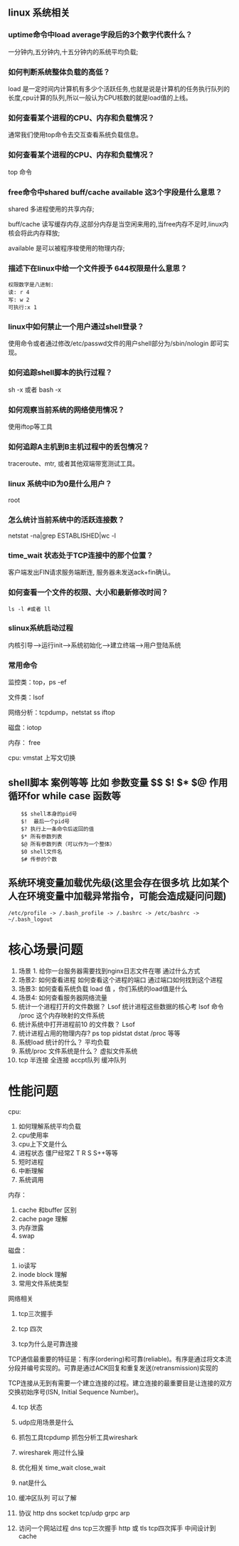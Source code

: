 ## linux 系统相关

### uptime命令中load average字段后的3个数字代表什么？

一分钟内,五分钟内,十五分钟内的系统平均负载;

### 如何判断系统整体负载的高低？

  load 是一定时间内计算机有多少个活跃任务,也就是说是计算机的任务执行队列的长度,cpu计算的队列,所以一般认为CPU核数的就是load值的上线。

### 如何查看某个进程的CPU、内存和负载情况？

通常我们使用top命令去交互查看系统负载信息。

### 如何查看某个进程的CPU、内存和负载情况？

top 命令

### free命令中shared buff/cache available 这3个字段是什么意思？

shared 多进程使用的共享内存;

 buff/cache 读写缓存内存,这部分内存是当空闲来用的,当free内存不足时,linux内核会将此内存释放;

 available 是可以被程序梭使用的物理内存;

### 描述下在linux中给一个文件授予 644权限是什么意思？

```
权限数字是八进制:
读: r 4 
写: w 2
可执行:x 1
```



### linux中如何禁止一个用户通过shell登录？

使用命令或者通过修改/etc/passwd文件的用户shell部分为/sbin/nologin 即可实现。

###  如何追踪shell脚本的执行过程？

sh -x 或者 bash -x



### 如何观察当前系统的网络使用情况？

使用iftop等工具

### 如何追踪A主机到B主机过程中的丢包情况？

traceroute、mtr, 或者其他双端带宽测试工具。

### linux 系统中ID为0是什么用户？

root

### 怎么统计当前系统中的活跃连接数？

netstat -na|grep ESTABLISHED|wc -l

###  time_wait 状态处于TCP连接中的那个位置？

客户端发出FIN请求服务端断连, 服务器未发送ack+fin确认。

### 如何查看一个文件的权限、大小和最新修改时间？

```
ls -l #或者 ll
```

### slinux系统启动过程 

内核引导-->运行init-->系统初始化-->建立终端-->用户登陆系统

###  常用命令

监控类：top，ps -ef

文件类：lsof

网络分析：tcpdump，netstat ss iftop

磁盘：iotop

内存： free

cpu:  vmstat 上写文切换

## shell脚本 案例等等 比如 参数变量 $$ $! $* $@ 作用 循环for while case 函数等

```
    $$ shell本身的pid号
    $!  最后一个pid号
    $? 执行上一条命令后返回的值
    $* 所有参数列表
    $@ 所有参数列表（可以作为一个整体）
    $0 shell文件名
    $# 传参的个数

```

## 系统环境变量加载优先级(这里会存在很多坑 比如某个人在环境变量中加载异常指令，可能会造成疑问问题)

```
/etc/profile -> /.bash_profile -> /.bashrc -> /etc/bashrc -> ~/.bash_logout
```

# 核心场景问题

1. 场景 1. 给你一台服务器需要找到nginx日志文件在哪 通过什么方式 
2. 场景2: 如何查看进程 如何查看这个进程的端口 通过端口如何找到这个进程
3. 场景3: 如何查看系统负载 load 值 ，你们系统的load值是什么 
4. 场景4: 如何查看服务器网络流量 
5.  统计一个进程打开的文件数据？  Lsof 统计进程这些数据的核心考 lsof 命令  /proc 这个内存映射的文件系统
6.  统计系统中打开进程前10 的文件数？ Lsof
7.  统计进程占用的物理内存?  ps top pidstat dstat /proc 等等
8. 系统load 统计的什么？ 平均负载 
9. 系统/proc 文件系统是什么？ 虚拟文件系统 
10.  tcp 半连接  全连接 accpt队列 缓冲队列





# 性能问题

cpu: 

1. 如何理解系统平均负载 
2. cpu使用率
3. cpu上下文是什么
4. 进程状态 僵尸经常Z   T  R S S++等等
5. 短时进程
6. 中断理解
7. 系统调用

内存：

1. cache 和buffer 区别
2. cache page 理解
3.  内存泄露
4. swap 

磁盘：

1.  io读写
2. inode block 理解
3. 常用文件系统类型 



网络相关

1.  tcp三次握手

2.  tcp 四次

3.  tcp为什么是可靠连接 

   TCP通信最重要的特征是：有序(ordering)和可靠(reliable)。有序是通过将文本流分段并编号实现的。可靠是通过ACK回复和重复发送(retransmission)实现的

   TCP连接从无到有需要一个建立连接的过程。建立连接的最重要目是让连接的双方交换初始序号(ISN, Initial Sequence Number)。

4.  tcp 状态

5. udp应用场景是什么

6. 抓包工具tcpdump 抓包分析工具wireshark

7. wiresharek 用过什么操

8. 优化相关 time_wait close_wait

9.  nat是什么

10. 缓冲区队列 可以了解 

11. 协议 http dns socket tcp/udp grpc arp  

12. 访问一个网站过程 dns tcp三次握手 http 或 tls  tcp四次挥手 中间设计到cache 